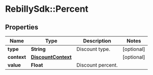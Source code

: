 # RebillySdk::Percent

## Properties
Name | Type | Description | Notes
------------ | ------------- | ------------- | -------------
**type** | **String** | Discount type. | [optional] 
**context** | [**DiscountContext**](DiscountContext.md) |  | [optional] 
**value** | **Float** | Discount percent. | 

